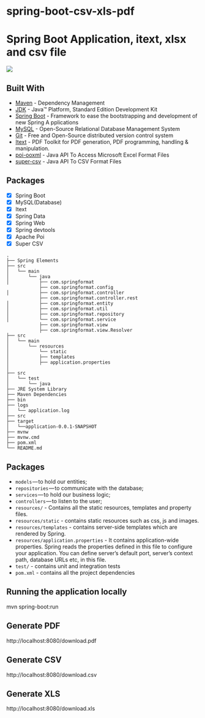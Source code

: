 # spring-boot-csv-xls-pdf

# Spring Boot Application, itext, xlsx and csv file
 ![](https://i.imgur.com/qgRaRlub.jpg)
 
## Built With
* [Maven](https://maven.apache.org/) - Dependency Management
* [JDK](http://www.oracle.com/technetwork/java/javase/downloads/jdk8-downloads-2133151.html) - Java™ Platform, Standard       Edition Development Kit 
* [Spring Boot](https://spring.io/projects/spring-boot) - Framework to ease the bootstrapping and development of new Spring   A pplications
* [MySQL](https://dev.mysql.com/) - Open-Source Relational Database Management System
* [Git](https://git-scm.com/) - Free and Open-Source distributed version control system  
* [Itext](https://itextpdf.com/en) - PDF Toolkit for PDF generation, PDF programming, handling & manipulation.
* [poi-ooxml](https://poi.apache.org/) - Java API To Access Microsoft Excel Format Files
* [super-csv](http://super-csv.github.io/super-csv/index.html) - Java API To CSV Format Files

## Packages
- [x] Spring Boot
- [x] MySQL(Database)
- [x] Itext
- [x] Spring Data
- [x] Spring Web
- [x] Spring devtools
- [x] Apache Poi
- [X] Super CSV

```
.
├── Spring Elements
├── src
│   └── main
│       └── java
│           ├── com.springformat     
            ├── com.springformat.config
│           ├── com.springformat.controller
            ├── com.springformat.controller.rest
│           ├── com.springformat.entity
│           ├── com.springformat.util
│           ├── com.springformat.repository
│           └── com.springformat.service
            ├── com.springformat.view
            ├── com.springformat.view.Resolver
├── src
│   └── main
│       └── resources
│           └── static              
│           ├── templates            
│           ├── application.properties
│            
├── src
│   └── test
│       └── java
├── JRE System Library
├── Maven Dependencies
├── bin
├── logs
│   └── application.log
├── src
├── target
│   └──application-0.0.1-SNAPSHOT
├── mvnw
├── mvnw.cmd
├── pom.xml
└── README.md
```

## Packages
- `models` — to hold our entities;
- `repositories` — to communicate with the database;
- `services` — to hold our business logic;
- `controllers` — to listen to the user;
- `resources/` - Contains all the static resources, templates and property files.
- `resources/static` - contains static resources such as css, js and images.
- `resources/templates` - contains server-side templates which are rendered by Spring.
- `resources/application.properties` - It contains application-wide properties. 
  Spring reads the properties defined in this file to configure your application. 
  You can define server’s default port, server’s context path, database URLs etc, in this file.
- `test/` - contains unit and integration tests
- `pom.xml` - contains all the project dependencies
 
## Running the application locally
mvn spring-boot:run
## Generate PDF 
http://localhost:8080/download.pdf
## Generate CSV
http://localhost:8080/download.csv
## Generate XLS
http://localhost:8080/download.xls


